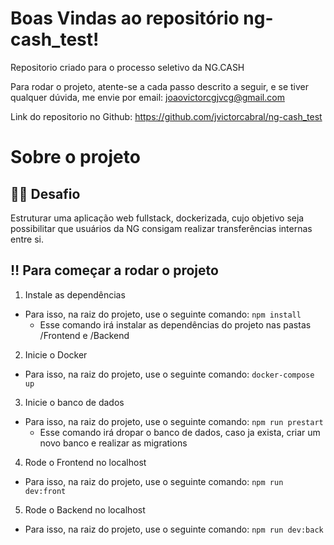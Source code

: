 # Boas Vindas ao repositório ng-cash_test!

Repositorio criado para o processo seletivo da NG.CASH

Para rodar o projeto, atente-se a cada passo descrito a seguir, e se tiver qualquer dúvida, me envie por email:
joaovictorcgjvcg@gmail.com

Link do repositorio no Github: https://github.com/jvictorcabral/ng-cash_test

# Sobre o projeto

## 👨‍💻 Desafio

  Estruturar uma aplicação web fullstack, dockerizada, cujo objetivo seja possibilitar que usuários da NG consigam realizar transferências internas entre si.

## ‼️ Para começar a rodar o projeto


  1. Instale as dependências

  - Para isso, na raiz do projeto, use o seguinte comando: `npm install`
    - Esse comando irá instalar as dependências do projeto nas pastas /Frontend e /Backend

  2. Inicie o Docker

  - Para isso, na raiz do projeto, use o seguinte comando: `docker-compose up`

  3. Inicie o banco de dados

  - Para isso, na raiz do projeto, use o seguinte comando: `npm run prestart`
    - Esse comando irá dropar o banco de dados, caso ja exista, criar um  novo banco e realizar as migrations

  4. Rode o Frontend no localhost

  - Para isso, na raiz do projeto, use o seguinte comando: `npm run dev:front`

  5. Rode o Backend no localhost

  - Para isso, na raiz do projeto, use o seguinte comando: `npm run dev:back`
